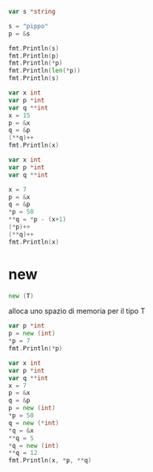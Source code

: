 ```go
var s *string

s = "pippo"
p = &s

fmt.Println(s)
fmt.Println(p)
fmt.Println(*p)
fmt.Println(len(*p))
fmt.Println(s)
```

```go
var x int
var p *int
var q **int
x = 15
p = &x
q = &p
(**q)++
fmt.Println(x)
```

```go
var x int
var p *int
var q **int

x = 7
p = &x
q = &p
*p = 50
**q = *p - (x+1)
(*p)++
(**q)++
fmt.Println(x)
```

# new
```go
new (T)
```

alloca uno spazio di memoria per il tipo T

```go
var p *int
p = new (int)
*p = 7
fmt.Println(*p)
```


```go
var x int
var p *int
var q **int
x = 7
p = &x
q = &p
p = new (int)
*p = 50
q = new (*int)
*q = &x
**q = 5
*q = new (int)
**q = 12
fmt.Println(x, *p, **q)
```

```go


```